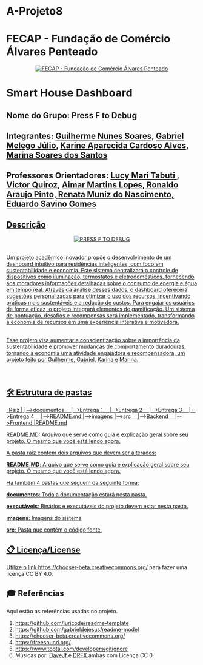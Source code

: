 # A-Projeto8


# FECAP - Fundação de Comércio Álvares Penteado

<p align="center">
<a href= "https://www.fecap.br/"><img src="https://encrypted-tbn0.gstatic.com/images?q=tbn:ANd9GcRhZPrRa89Kma0ZZogxm0pi-tCn_TLKeHGVxywp-LXAFGR3B1DPouAJYHgKZGV0XTEf4AE&usqp=CAU" alt="FECAP - Fundação de Comércio Álvares Penteado" border="0"></a>
</p>

# Smart House Dashboard

## Nome do Grupo: Press F to Debug

## Integrantes: <a href="https://www.linkedin.com/in/guilherme-soares-0a3542208/">Guilherme Nunes Soares</a>, <a href="https://www.linkedin.com/in/gabriel-melego-julio-85b83a307/">Gabriel Melego Júlio</a>, <a href="https://www.linkedin.com/in/karine-aparecida-cardoso-alves-b903a2366">Karine Aparecida Cardoso Alves</a>, <a href="https://www.linkedin.com/in/marina-soares-379384366/">Marina Soares dos Santos</a>

## Professores Orientadores: <a href="https://www.linkedin.com/in/lucymari/">Lucy Mari Tabuti </a>, <a href="https://www.linkedin.com/in/victorbarq/">Victor Quiroz</a>, <a href="https://www.linkedin.com/in/aimarlopes/">Aimar Martins Lopes, <a href="https://www.linkedin.com/in/ronaldo-araujo-pinto-3542811a/">Ronaldo Araujo Pinto, <a href="https://www.linkedin.com/in/remuniz/">Renata Muniz do Nascimento, <a href="https://www.linkedin.com/in/eduardo-savino-gomes-77833a10//">Eduardo Savino Gomes
## Descrição

<p align="center">
<img src="https://sdmntprwestus3.oaiusercontent.com/files/00000000-84e8-61fd-a67a-51f5dd4d9c20/raw?se=2025-05-18T01%3A19%3A06Z&sp=r&sv=2024-08-04&sr=b&scid=00000000-0000-0000-0000-000000000000&skoid=732f244e-db13-47c3-bcc7-7ee02a9397bc&sktid=a48cca56-e6da-484e-a814-9c849652bcb3&skt=2025-05-18T01%3A11%3A04Z&ske=2025-05-19T01%3A11%3A04Z&sks=b&skv=2024-08-04&sig=xT/sK1NjiO3DKHo9yqf7hv8TYOEiyao%2B430ntyjZp3M%3D" alt="PRESS F TO DEBUG" border="0">
 
</p>



<br>Um projeto acadêmico inovador propõe o desenvolvimento de um dashboard intuitivo para residências inteligentes, com foco em sustentabilidade e economia. Este sistema centralizará o controle de dispositivos como iluminação, termostatos e eletrodomésticos, fornecendo aos moradores informações detalhadas sobre o consumo de energia e água em tempo real. Através da análise desses dados, o dashboard oferecerá sugestões personalizadas para otimizar o uso dos recursos, incentivando práticas mais sustentáveis e a redução de custos.
Para engajar os usuários de forma eficaz, o projeto integrará elementos de gamificação. Um sistema de pontuação, desafios e recompensas será implementado, transformando a economia de recursos em uma experiência interativa e motivadora.<br>

<br>Esse projeto  visa aumentar a conscientização sobre a importância da sustentabilidade e promover mudanças de comportamento duradouras, tornando a economia uma atividade engajadora e recompensadora, um projeto feito por Guilherme, Gabriel, Karina e Marina.<br>
<br><br>

## 🛠 Estrutura de pastas

-Raiz
|
|-->documentos
 |-->Entrega 1
 |-->Entrega 2
 |-->Entrega 3
 |-->Entrega 4
 |-->README.md
|-->imagens
|-->src
 |-->Backend
 |-->Frontend
|README.md

README.MD: Arquivo que serve como guia e explicação geral sobre seu projeto. O mesmo que você está lendo agora.

A pasta raiz contem dois arquivos que devem ser alterados:



<b>README.MD</b>: Arquivo que serve como guia e explicação geral sobre seu projeto. O mesmo que você está lendo agora.

Há também 4 pastas que seguem da seguinte forma:

<b>documentos</b>: Toda a documentação estará nesta pasta.

<b>executáveis</b>: Binários e executáveis do projeto devem estar nesta pasta.

<b>imagens</b>: Imagens do sistema

<b>src</b>: Pasta que contém o código fonte.


## 📋 Licença/License
Utilize o link <https://chooser-beta.creativecommons.org/> para fazer uma licença CC BY 4.0.

## 🎓 Referências

Aqui estão as referências usadas no projeto.

1. <https://github.com/iuricode/readme-template>
2. <https://github.com/gabrieldejesus/readme-model>
3. <https://chooser-beta.creativecommons.org/>
4. <https://freesound.org/>
5. <https://www.toptal.com/developers/gitignore>
6. Músicas por: <a href="https://freesound.org/people/DaveJf/sounds/616544/"> DaveJf </a> e <a href="https://freesound.org/people/DRFX/sounds/338986/"> DRFX </a> ambas com Licença CC 0.
